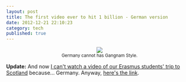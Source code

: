 ```yaml
---
layout: post
title: The first video ever to hit 1 billion - German version
date: 2012-12-21 22:10:23
category: tech
published: true
---
```


<p style="text-align: center;"><a href="http://www.loopinsight.com/2012/12/21/gangnam-style-sets-youtube-record-of-1-billion-views/"><img src="https://blog.timmschoof.com/images/gangnam.png"/></a><br/><small>Germany cannot has Gangnam Style.</small></p>

**Update:** And now [I can't watch a video of our Erasmus students' trip to Scotland](https://blog.timmschoof.com/images/scotube.png) because... Germany. Anyway, [here's the link](http://youtu.be/V5nyFegK1kM).